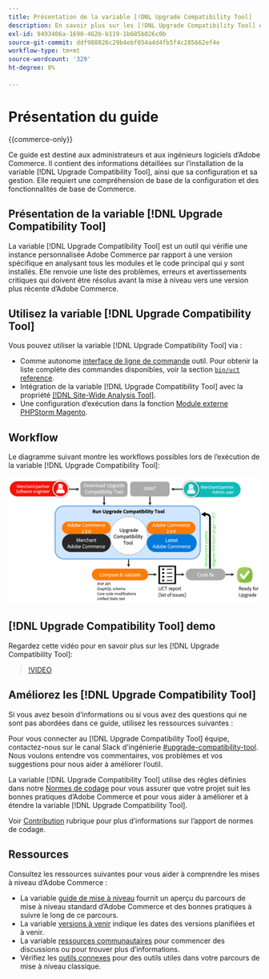 ```yaml
---
title: Présentation de la variable [!DNL Upgrade Compatibility Tool]
description: En savoir plus sur les [!DNL Upgrade Compatibility Tool] et comment cela peut vous aider à gérer votre projet Adobe Commerce.
exl-id: 9493406a-1690-462b-b119-1b685b026c0b
source-git-commit: ddf988826c29b4ebf054a4d4fb5f4c285662ef4e
workflow-type: tm+mt
source-wordcount: '329'
ht-degree: 0%

---
```


# Présentation du guide

{{commerce-only}}

Ce guide est destiné aux administrateurs et aux ingénieurs logiciels d’Adobe Commerce. Il contient des informations détaillées sur l’installation de la variable [!DNL Upgrade Compatibility Tool], ainsi que sa configuration et sa gestion. Elle requiert une compréhension de base de la configuration et des fonctionnalités de base de Commerce.

## Présentation de la variable [!DNL Upgrade Compatibility Tool]

La variable [!DNL Upgrade Compatibility Tool] est un outil qui vérifie une instance personnalisée Adobe Commerce par rapport à une version spécifique en analysant tous les modules et le code principal qui y sont installés. Elle renvoie une liste des problèmes, erreurs et avertissements critiques qui doivent être résolus avant la mise à niveau vers une version plus récente d’Adobe Commerce.

## Utilisez la variable [!DNL Upgrade Compatibility Tool]

Vous pouvez utiliser la variable [!DNL Upgrade Compatibility Tool] via :

- Comme autonome [interface de ligne de commande](../upgrade-compatibility-tool/run.md) outil. Pour obtenir la liste complète des commandes disponibles, voir la section [`bin/uct` reference](/help/reference/uct.md).
- Intégration de la variable [!DNL Upgrade Compatibility Tool] avec la propriété [[!DNL Site-Wide Analysis Tool]](../upgrade-compatibility-tool/integrate-analysis-tool.md).
- Une configuration d’exécution dans la fonction [Module externe PHPStorm Magento](../upgrade-compatibility-tool/run-configuration-phpstorm-plugin.md).

## Workflow

Le diagramme suivant montre les workflows possibles lors de l’exécution de la variable [!DNL Upgrade Compatibility Tool]:

![[!DNL Upgrade Compatibility Tool] Diagramme](../../assets/upgrade-guide/uct-diagram-v5.png)

## [!DNL Upgrade Compatibility Tool] demo

Regardez cette vidéo pour en savoir plus sur les [!DNL Upgrade Compatibility Tool]:

>[!VIDEO](https://video.tv.adobe.com/v/341245?quality=12)

## Améliorez les [!DNL Upgrade Compatibility Tool]

Si vous avez besoin d’informations ou si vous avez des questions qui ne sont pas abordées dans ce guide, utilisez les ressources suivantes :

Pour vous connecter au [!DNL Upgrade Compatibility Tool] équipe, contactez-nous sur le canal Slack d’ingénierie [#upgrade-compatibility-tool](https://magentocommeng.slack.com/archives/C019Y143U9F). Nous voulons entendre vos commentaires, vos problèmes et vos suggestions pour nous aider à améliorer l’outil.

La variable [!DNL Upgrade Compatibility Tool] utilise des règles définies dans notre [Normes de codage](https://developer.adobe.com/commerce/php/coding-standards/) pour vous assurer que votre projet suit les bonnes pratiques d’Adobe Commerce et pour vous aider à améliorer et à étendre la variable [!DNL Upgrade Compatibility Tool].

Voir [Contribution](https://developer.adobe.com/commerce/php/coding-standards/contributing/) rubrique pour plus d’informations sur l’apport de normes de codage.

## Ressources

Consultez les ressources suivantes pour vous aider à comprendre les mises à niveau d’Adobe Commerce :

- La variable [guide de mise à niveau](../overview.md) fournit un aperçu du parcours de mise à niveau standard d’Adobe Commerce et des bonnes pratiques à suivre le long de ce parcours.
- La variable [versions à venir](https://devdocs.magento.com/release/) indique les dates des versions planifiées et à venir.
- La variable [ressources communautaires](https://developer.adobe.com/commerce/contributor/community/) pour commencer des discussions ou pour trouver plus d’informations.
- Vérifiez les [outils connexes](../upgrade-compatibility-tool/related-tools.md) pour des outils utiles dans votre parcours de mise à niveau classique.
